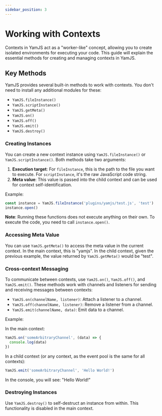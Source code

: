 ```yaml
---
sidebar_position: 3
---
```


# Working with Contexts

Contexts in YamJS act as a "worker-like" concept, allowing you to create isolated environments for executing your code. This guide will explain the essential methods for creating and managing contexts in YamJS.

## Key Methods

YamJS provides several built-in methods to work with contexts. You don't need to install any additional modules for these:

- `YamJS.fileInstance()`
- `YamJS.scriptInstance()`
- `YamJS.getMeta()`
- `YamJS.on()`
- `YamJS.off()`
- `YamJS.emit()`
- `YamJS.destroy()`

### Creating Instances

You can create a new context instance using `YamJS.fileInstance()` or `YamJS.scriptInstance()`. Both methods take two arguments:

1. **Execution target**: For `fileInstance`, this is the path to the file you want to execute. For `scriptInstance`, it's the raw JavaScript code string.
2. **Meta value**: This value is passed into the child context and can be used for context self-identification.

Example:

```javascript
const instance = YamJS.fileInstance('plugins/yamjs/test.js', 'test')
instance.open()
```

**Note**: Running these functions does not execute anything on their own. To execute the code, you need to call `instance.open()`.

### Accessing Meta Value

You can use `YamJS.getMeta()` to access the meta value in the current context. In the main context, this is "yamjs". In the child context, given the previous example, the value returned by `YamJS.getMeta()` would be "test".

### Cross-context Messaging

To communicate between contexts, use `YamJS.on()`, `YamJS.off()`, and `YamJS.emit()`. These methods work with channels and listeners for sending and receiving messages between contexts:

- `YamJS.on(channelName, listener)`: Attach a listener to a channel.
- `YamJS.off(channelName, listener)`: Remove a listener from a channel.
- `YamJS.emit(channelName, data)`: Emit data to a channel.

Example:

In the main context:

```javascript
YamJS.on('someArbitraryChannel', (data) => {
  console.log(data)
})
```

In a child context (or any context, as the event pool is the same for all contexts):

```javascript
YamJS.emit('someArbitraryChannel', 'Hello World!')
```

In the console, you will see: "Hello World!"

### Destroying Instances

Use `YamJS.destroy()` to self-destruct an instance from within. This functionality is disabled in the main context.
